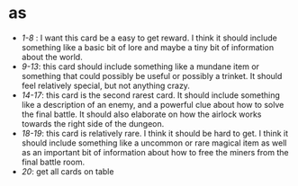 # as
- *1-8* : I want this card be a easy to get reward. I think it should include something like a basic bit of lore and maybe a tiny bit of information about the world.
- *9-13*: this card should include something like a mundane item or something that could possibly be useful or possibly a trinket. It should feel relatively special, but not anything crazy.
- *14-17*: this card is the second rarest card. It should include something like a description of an enemy, and a powerful clue about how to solve the final battle. It should also elaborate on how the airlock works towards the right side of the dungeon.
- *18-19*: this card is relatively rare. I think it should be hard to get. I think it should include something like a uncommon or rare magical item as well as an important bit of information about how to free the miners from the final battle room.
- *20*: get all cards on table 